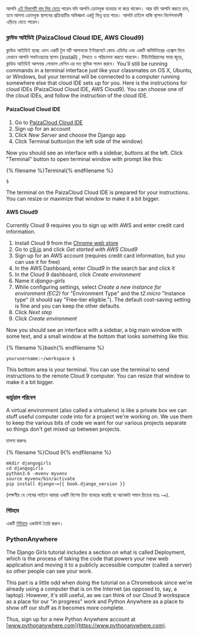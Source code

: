 আপনি [এই বিভাগটি বাদ দিয় যেতে](http://tutorial.djangogirls.org/en/installation/#install-python) পারেন যদি আপনি ক্রোমবুক ব্যবহার না করে থাকেন। আর যদি আপনি করতে চান, তবে আপনা ক্রোমবুক স্থাপনের প্রক্রিয়াটির অভিজ্ঞনা একটু ভিন্ন হয়ে পারে। আপনি চাইলে বাকি স্থাপন নির্দেশনাবলী এড়িয়ে যেতে পারেন। 

### ক্লাউড আইডিই (PaizaCloud Cloud IDE, AWS Cloud9)

ক্লাউড আইডিই হচ্ছে এমন একটি টুল যটি আপনাকে ইন্টারনেটে কোড এডিটর এবং একটি কমিউটারের এক্সেস দিবে যেখানে আপনি সফটওয়্য্যার স্থাপন (install) , লিখতে ও পরিচালনা করতে পারবেন। টিউটোরিয়ালের সময় জুড়ে, ক্লাউড আইডিই আপনার *লোকাল মেশিন* এর মত ভূমিক পালন করবে। You'll still be running commands in a terminal interface just like your classmates on OS X, Ubuntu, or Windows, but your terminal will be connected to a computer running somewhere else that cloud IDE sets up for you. Here is the instructions for cloud IDEs (PaizaCloud Cloud IDE, AWS Cloud9). You can choose one of the cloud IDEs, and follow the instruction of the cloud IDE.

#### PaizaCloud Cloud IDE

1. Go to [PaizaCloud Cloud IDE](https://paiza.cloud/)
2. Sign up for an account
3. Click *New Server* and choose the Django app
4. Click Terminal button(on the left side of the window)

Now you should see an interface with a sidebar, buttons at the left. Click "Terminal" button to open terminal window with prompt like this:

{% filename %}Terminal{% endfilename %}

    $
    

The terminal on the PaizaCloud Cloud IDE is prepared for your instructions. You can resize or maximize that window to make it a bit bigger.

#### AWS Cloud9

Currently Cloud 9 requires you to sign up with AWS and enter credit card information.

1. Install Cloud 9 from the [Chrome web store](https://chrome.google.com/webstore/detail/cloud9/nbdmccoknlfggadpfkmcpnamfnbkmkcp)
2. Go to [c9.io](https://c9.io) and click *Get started with AWS Cloud9*
3. Sign up for an AWS account (requires credit card information, but you can use it for free)
4. In the AWS Dashboard, enter *Cloud9* in the search bar and click it
5. In the Cloud 9 dashboard, click *Create environment*
6. Name it *django-girls*
7. While configuring settings, select *Create a new instance for environment (EC2)* for "Environment Type" and the *t2.micro* "Instance type" (it should say "Free-tier eligible."). The default cost-saving setting is fine and you can keep the other defaults.
8. Click *Next step*
9. Click *Create environment*

Now you should see an interface with a sidebar, a big main window with some text, and a small window at the bottom that looks something like this:

{% filename %}bash{% endfilename %}

    yourusername:~/workspace $
    

This bottom area is your terminal. You can use the terminal to send instructions to the remote Cloud 9 computer. You can resize that window to make it a bit bigger.

### ভার্চুয়াল পরিবেশ

A virtual environment (also called a virtualenv) is like a private box we can stuff useful computer code into for a project we're working on. We use them to keep the various bits of code we want for our various projects separate so things don't get mixed up between projects.

চালনা করুনঃ

{% filename %}Cloud 9{% endfilename %}

    mkdir djangogirls
    cd djangogirls
    python3.6 -mvenv myvenv
    source myvenv/bin/activate
    pip install django~={{ book.django_version }}
    

(লক্ষণীয় যে শেষের লাইনে আমরা একটি বিশেষ চিহ্ন ব্যবহার করেছি যা অনেকটা সমান চিহ্নের মতঃ `~=`).

### গিটহাব

একটি [গিটহাব](https://github.com) একাউন্ট তৈরি করুন। 

### PythonAnywhere

The Django Girls tutorial includes a section on what is called Deployment, which is the process of taking the code that powers your new web application and moving it to a publicly accessible computer (called a server) so other people can see your work.

This part is a little odd when doing the tutorial on a Chromebook since we're already using a computer that is on the Internet (as opposed to, say, a laptop). However, it's still useful, as we can think of our Cloud 9 workspace as a place for our "in progress" work and Python Anywhere as a place to show off our stuff as it becomes more complete.

Thus, sign up for a new Python Anywhere account at [www.pythonanywhere.com](https://www.pythonanywhere.com).